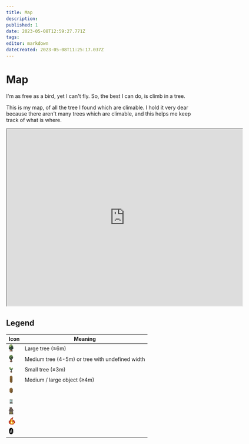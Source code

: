 ```yaml
---
title: Map
description: 
published: 1
date: 2023-05-08T12:59:27.771Z
tags: 
editor: markdown
dateCreated: 2023-05-08T11:25:17.037Z
---
```


# Map
I'm as free as a bird, yet I can't fly. So, the best I can do, is climb in a tree.

This is my map, of all the tree I found which are climable. I hold it very dear because there aren't many trees which are climable, and this helps me keep track of what is where.

<iframe src="https://www.google.com/maps/d/embed?mid=1rexbN4E9FwTg3A7drjZBdTnQAMmkUco&ehbc=2E312F" width="640" height="480"></iframe>

## Legend

|Icon|Meaning|
|-|-|
|<img src="th.png" width="13" height = "20">|Large tree (≥6m)|
|<img src="t.png" width="13" height = "20">|Medium tree (4-5m) or tree with undefined width|
|<img src="ts.png" width="13" height = "20">|Small tree (≤3m)|
|<img src="omb.png" width="13" height = "20">|Medium / large object (≥4m)|
|<img src="os.png" width="13" height = "20">||
|<img src="ob.png" width="13" height = "20">||
|<img src="a.jpg" width="13" height = "20">||
|<img src="f.png" width="17" height = "20">||
|<img src="mt.png" width="13" height = "20">||
